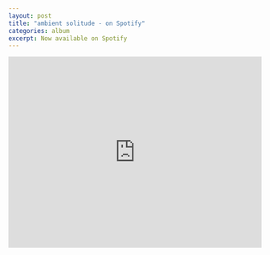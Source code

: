```yaml
---
layout: post
title: "ambient solitude - on Spotify"
categories: album
excerpt: Now available on Spotify
---
```


<iframe src="https://open.spotify.com/embed/album/480ixXj01o9edk0BtzGa89?utm_source=generator" width="100%" height="380" frameBorder="0" allowfullscreen="" allow="autoplay; clipboard-write; encrypted-media; fullscreen; picture-in-picture"></iframe>




